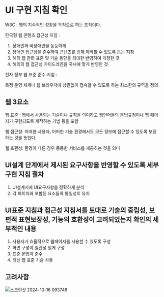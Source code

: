 # UI 구현 지침 확인


W3C :
웹의 지속적인 성장을 목적으로 하는 조직이다.

한국형 웹 콘텐츠 접근성 지침 : 
1. 장애인과 비장애인을 동등하게
2. 장애인 접근성을 준수하여 콘텐츠를 쉽제 제작할 수 있도록 돕는 지침
3. 해외 웹 관련 표준 및 기술 동향을 최대한 반영하여 개정한 것
4. 해외의 웹 접근성 가이드라인을 국내에 맞게 반영한 것

전자 정부 웹 표준 준수 지침 :

특정 운영 체제나 웹 브라우저에 상관없이 접속할 수 있도록 하는 최소한의 규역을 정의


웹 3요소
-

웹 표준 : 웹에서 사용되는 기술이나 규칙을 의미하고 웹언어들의 문법규정이나 웹 페이지가 구현되도록 제작하는 기법 등을 포함

웹 접근성: 어떠한 사용자, 어떠한 기술 환경에서도 모든 정보에 접근할 수 있도록 보장하는 것을 뜻한다.

웹 호환성: 환경이 다른 경우 동등한 서비스를 제공하는 것을 의미

UI설계 단계에서 제시된 요구사항을 반영할 수 있도록 세부구현 지침 절차
-

1. UI설계서에 UI요구사항을 정확하게 분석
2. 각 페이지와 포함된 요소들의 통일성이 유지

UI표준 지침과 접근성 지침서를 토대로 기술의 중립성, 보편적 표현보장성, 기능의 호환성이 고려되었는지 확인의 세부적인 내용
-

1. 사용자가 효율적으로 웹페이지를 사용할 수 있도록 구성
2. 화면 구성이 일관성 있게 구성
3. 표준 문법이 준수
4. 최신 웹 표준 기술 사용

고려사항
-

![스크린샷 2024-10-16 093748](https://github.com/user-attachments/assets/da1d4ab1-af2d-4d9d-828c-548879fb7ac3)


